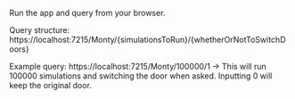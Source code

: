 Run the app and query from your browser.

Query structure: https://localhost:7215/Monty/{simulationsToRun}/{whetherOrNotToSwitchDoors} 

Example query: https://localhost:7215/Monty/100000/1  -> This will run 100000 simulations and switching the door when asked. Inputting 0 will keep the original door.
